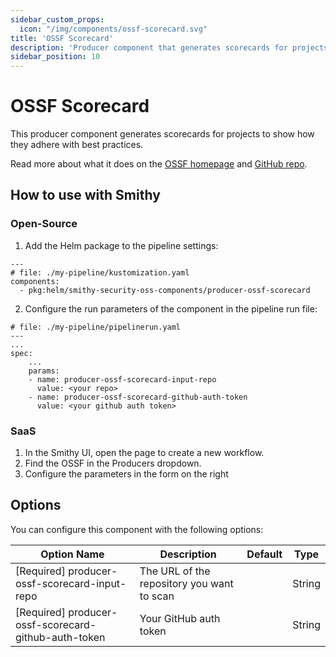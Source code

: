 ```yaml
---
sidebar_custom_props:
  icon: "/img/components/ossf-scorecard.svg"
title: 'OSSF Scorecard'
description: 'Producer component that generates scorecards for projects to show how they adhere with best practices.'
sidebar_position: 10
---
```


# OSSF Scorecard

This producer component generates scorecards for projects to show how they adhere with best practices.

Read more about what it does on the [OSSF homepage](https://securityscorecards.dev/)
and [GitHub repo](https://github.com/ossf/scorecard).

## How to use with Smithy

### Open-Source

1. Add the Helm package to the pipeline settings:

```
---
# file: ./my-pipeline/kustomization.yaml
components:
  - pkg:helm/smithy-security-oss-components/producer-ossf-scorecard
```

2. Configure the run parameters of the component in the pipeline run file:

```
# file: ./my-pipeline/pipelinerun.yaml
---
...
spec:
    ...
    params:
    - name: producer-ossf-scorecard-input-repo
      value: <your repo>
    - name: producer-ossf-scorecard-github-auth-token
      value: <your github auth token>
```

### SaaS

1. In the Smithy UI, open the page to create a new workflow.
2. Find the OSSF in the Producers dropdown.
3. Configure the parameters in the form on the right

## Options

You can configure this component with the following options:

| Option Name                                          | Description                                | Default | Type   |
|------------------------------------------------------|--------------------------------------------|---------|--------|
| [Required] producer-ossf-scorecard-input-repo        | The URL of the repository you want to scan |         | String |
| [Required] producer-ossf-scorecard-github-auth-token | Your GitHub auth token                     |         | String |
